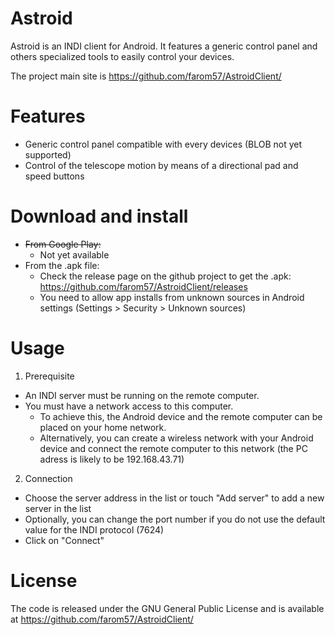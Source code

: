 # Astroid

Astroid is an INDI client for Android. It features a generic control panel and others specialized tools to easily control your devices.

The project main site is https://github.com/farom57/AstroidClient/

# Features

+ Generic control panel compatible with every devices (BLOB not yet supported)
+ Control of the telescope motion by means of a directional pad and speed buttons

# Download and install
* ~~From Google Play:~~
  * Not yet available
* From the .apk file:
  * Check the release page on the github project to get the .apk: https://github.com/farom57/AstroidClient/releases
  * You need to allow app installs from unknown sources in Android settings (Settings > Security > Unknown sources)

# Usage

1. Prerequisite
  * An INDI server must be running on the remote computer.
  * You must have a network access to this computer. 
    * To achieve this, the Android device and the remote computer can be placed on your home network.
    * Alternatively, you can create a wireless network with your Android device and connect the remote computer to this network (the PC adress is likely to be 192.168.43.71)
2. Connection
  * Choose the server address in the list or touch "Add server" to add a new server in the list
  * Optionally, you can change the port number if you do not use the default value for the INDI protocol (7624)
  * Click on "Connect"

# License

The code is released under the GNU General Public License and is available at https://github.com/farom57/AstroidClient/

